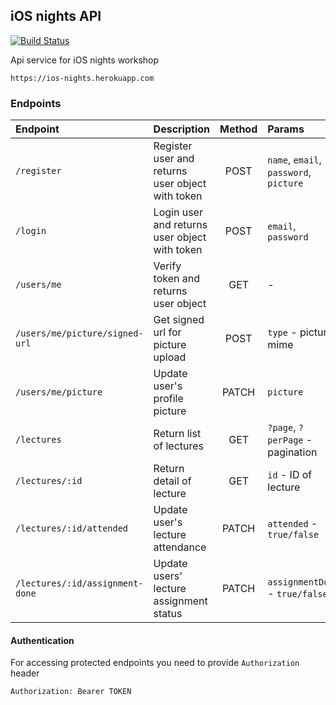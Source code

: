 ## iOS nights API

[![Build Status](https://travis-ci.com/strvcom/ios-nights-backend-api.svg?token=s4QdpQx7n36q53UZ51Mk&branch=dev)](https://travis-ci.com/strvcom/ios-nights-backend-api)

Api service for iOS nights workshop

`https://ios-nights.herokuapp.com`

### Endpoints

| Endpoint | Description | Method | Params | Protected |
| :---------- |:------------| :-----:| :---- | :----: |
| `/register` | Register user and returns user object with token | POST | `name`, `email`, `password`, `picture` | - |
| `/login` | Login user and returns user object with token | POST | `email`, `password` | - |
| `/users/me` | Verify token and returns user object | GET | - | Token |
| `/users/me/picture/signed-url` | Get signed url for picture upload | POST |`type` - picture mime | - |
| `/users/me/picture` | Update user's profile picture | PATCH | `picture` | Token |
| `/lectures`   | Return list of lectures | GET | `?page`, `?perPage` - pagination | Token | 
| `/lectures/:id` | Return detail of lecture |   GET | `id` - ID of lecture | Token |
| `/lectures/:id/attended` | Update user's lecture attendance | PATCH | `attended` - `true/false` | Token |
| `/lectures/:id/assignment-done` | Update users' lecture assignment status | PATCH | `assignmentDone` - `true/false` | Token |

#### Authentication
For accessing protected endpoints you need to provide `Authorization` header

`Authorization: Bearer TOKEN`
